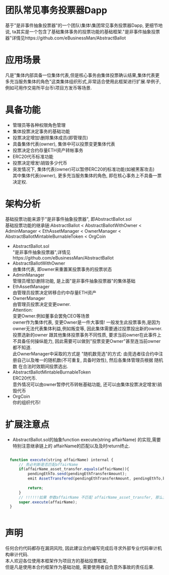 # 团队常见事务投票器Dapp
基于"是非事件抽象投票器"的一个团队\集体\集团常见事务投票器Dapp, 更细节地说, ta其实是一个包含了基础集体事务的投票功能的基础框架."是非事件抽象投票器"详情见https://github.com/eBusinessMan/AbstractBallot
# 应用场景
凡是"集体内部具备一位集体代表,但是核心事务由集体投票确认结果,集体代表更多充当服务集体的角色"这类集体组织形式,非常适合使用此框架进行扩展.举例子,例如可用作交易所平台币\项目方发币等场景.
# 具备功能
  * 管理员等各种权限角色管理
  * 集体投票决定事务的基础功能
  * 投票决定增加\删除集体成员(即管理员)
  * 具备集体代表(owner), 集体中可以投票变更集体代表
  * 投票决定合约存量ETH资产转帐事务
  * ERC20代币标准功能
  * 投票决定增发\销毁多少代币
  * 突发情况下, 集体代表(owner)可以暂停ERC20的标准功能(如被黑客攻击) <br>
  其中集体代表(owner), 更多充当服务集体的角色, 即在核心事务上不具备一票决定权.
 # 架构分析
  基础投票功能来源于"是非事件抽象投票器", 即AbstractBallot.sol <br/>
  基础投票功能的继承链:AbstractBallot \< AbstractBallotWithOwner \< AdminManager \< EthAssetManager \< OwnerManager \< AbstractBallotMintableBurnableToken \< OrgCoin <br/>
  * AbstractBallot.sol  <br>
    "是非事件抽象投票器",详情见https://github.com/eBusinessMan/AbstractBallot
  * AbstractBallotWithOwner  <br>
    由集体代表, 即owner来重置某投票事务的投票状态
  * AdminManager <br>
    管理员增加\删除功能, 是上面"是非事件抽象投票器"的集体基础
  * EthAssetManager <br>
    由管理员投票决定转移合约中存量ETH资产
  * OwnerManager <br>
    由管理员投票决定变更owner. <br>
    Attention:<br>
      变更Owner.例如董事会罢免CEO等场景 <br>
      owner作为集体代表, 变更Owner是一件大事情! 一般发生此投票事务,是因为owner无法代表集体利益,例如叛变等, 
      因此集体需要通过投票投出新的owner. 
      投票选新的owner 跟其他集体投票事务不同性质, 要求当前owner在此事件上不具备任何操纵能力,
      因此需要可以做到"投票变更Owner"甚至连当前owner都不知道. <br>
      此OwnerManager中采取的方式是 "随机数竞选"的方式: 由竞选者往合约中注册自己以及唯一的随机数(不可重复, 具备时效性), 
      然后各集体管理员根据 随机数 在合法时效期间投票选出. <br>
  * AbstractBallotMintableBurnableToken <br>
    ERC20代币. <br>意外情况可以由owner暂停代币转帐基础功能, 还可以由集体投票决定增发\销毁代币 <br>
  * OrgCoin <br>
    你的组织代币! <br>

# 扩展注意点
  * AbstractBallot.sol的抽象function execute(string affairName) 的实现,需要特别注意继承链上的 affairName的匹配以及及时return终止.
  ```js

    function execute(string affairName) internal {
        // 务必判断是否匹配affairName
        if(affairName_asset_transfer.equals(affairName)){
            pendingEthTo.send(pendingEthTransferAmount);
            emit AssetTransfered(pendingEthTransferAmount, pendingEthTo,ballotAffairsMap[keccak256(affairName_asset_transfer)].ballotedMemsCount);
            
            return;
        }
        // !!!!!!如果 参数affairName 不匹配 affairName_asset_transfer, 那么肯定是需要匹配继承链的上游的 投票事务名
        super.execute(affairName);
    }
    
  ```
# 声明
  任何合约代码都存在漏洞风险, 因此建议合约编写完成后寻求外部专业代码审计机构审计代码.<br>
  本人欢迎各位使用本框架作为项目方的基础投票框架,<br>
  但是凡是使用本合约框架作为基础功能, 需要使用者自负意外事故的责任后果.



